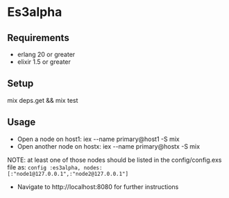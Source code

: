 # Es3alpha

## Requirements
* erlang 20 or greater
* elixir 1.5 or greater

## Setup
mix deps.get && mix test

## Usage
* Open a node on host1: iex --name primary@host1 -S mix
* Open another node on hostx: iex --name primary@hostx -S mix

NOTE: at least one of those nodes should be listed in the config/config.exs file
as: `config :es3alpha, nodes: [:"node1@127.0.0.1",:"node2@127.0.0.1"]`

* Navigate to http://localhost:8080 for further instructions
